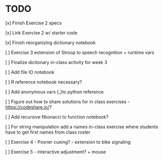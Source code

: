 # TODO

[x] Finish Exercise 2 specs

[x] Link Exercise 2 w/ starter code

[x] Finish reorganizing dictionary notebook 

[ ] Exercise 3 extension of Stroop to speech recognition + runtime vars

[ ] Finalize dicitonary in-class activity for week 3

[ ] Add file IO notebook

[ ] R reference notebook necessary?

[ ] Add anonymous vars (_)to python reference

[ ] Figure out how to share solutions for in class exercises - https://codeshare.io/?

[ ] Add recursive fibonacci to function notebook?

[ ] For string manipulation add a names in-class exercise where students have to get first names from class roster

[ ] Exercise 4 - Posner cueing? - extension to bike signaling

[ ] Exercise 5 - interactive adjustment? + mouse

